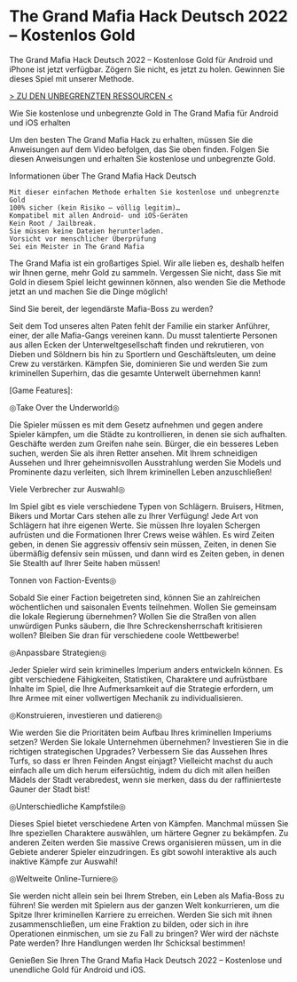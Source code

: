# The Grand Mafia Hack Deutsch 2022 – Kostenlos Gold
The Grand Mafia Hack Deutsch 2022 – Kostenlose Gold für Android und iPhone ist jetzt verfügbar. Zögern Sie nicht, es jetzt zu holen. Gewinnen Sie dieses Spiel mit unserer Methode.


[> ZU DEN UNBEGRENZTEN RESSOURCEN <](https://vipspiele.com/the-grand-mafia-hack-deutsch-kostenlos-gold/)

 
Wie Sie kostenlose und unbegrenzte Gold in The Grand Mafia für Android und iOS erhalten

 

Um den besten The Grand Mafia Hack zu erhalten, müssen Sie die Anweisungen auf dem Video befolgen, das Sie oben finden. Folgen Sie diesen Anweisungen und erhalten Sie kostenlose und unbegrenzte Gold.

 
Informationen über The Grand Mafia Hack Deutsch

    Mit dieser einfachen Methode erhalten Sie kostenlose und unbegrenzte Gold
    100% sicher (kein Risiko – völlig legitim)…
    Kompatibel mit allen Android- und iOS-Geräten
    Kein Root / Jailbreak.
    Sie müssen keine Dateien herunterladen.
    Vorsicht vor menschlicher Überprüfung
    Sei ein Meister in The Grand Mafia

 

The Grand Mafia ist ein großartiges Spiel. Wir alle lieben es, deshalb helfen wir Ihnen gerne, mehr Gold zu sammeln. Vergessen Sie nicht, dass Sie mit Gold in diesem Spiel leicht gewinnen können, also wenden Sie die Methode jetzt an und machen Sie die Dinge möglich!

 

Sind Sie bereit, der legendärste Mafia-Boss zu werden?

 

Seit dem Tod unseres alten Paten fehlt der Familie ein starker Anführer, einer, der alle Mafia-Gangs vereinen kann. Du musst talentierte Personen aus allen Ecken der Unterweltgesellschaft finden und rekrutieren, von Dieben und Söldnern bis hin zu Sportlern und Geschäftsleuten, um deine Crew zu verstärken. Kämpfen Sie, dominieren Sie und werden Sie zum kriminellen Superhirn, das die gesamte Unterwelt übernehmen kann!

 

[Game Features]:

 

◎Take Over the Underworld◎

 

Die Spieler müssen es mit dem Gesetz aufnehmen und gegen andere Spieler kämpfen, um die Städte zu kontrollieren, in denen sie sich aufhalten. Geschäfte werden zum Greifen nahe sein. Bürger, die ein besseres Leben suchen, werden Sie als ihren Retter ansehen. Mit Ihrem schneidigen Aussehen und Ihrer geheimnisvollen Ausstrahlung werden Sie Models und Prominente dazu verleiten, sich Ihrem kriminellen Leben anzuschließen!

 

Viele Verbrecher zur Auswahl◎

 

Im Spiel gibt es viele verschiedene Typen von Schlägern. Bruisers, Hitmen, Bikers und Mortar Cars stehen alle zu Ihrer Verfügung! Jede Art von Schlägern hat ihre eigenen Werte. Sie müssen Ihre loyalen Schergen aufrüsten und die Formationen Ihrer Crews weise wählen. Es wird Zeiten geben, in denen Sie aggressiv offensiv sein müssen, Zeiten, in denen Sie übermäßig defensiv sein müssen, und dann wird es Zeiten geben, in denen Sie Stealth auf Ihrer Seite haben müssen!

 

Tonnen von Faction-Events◎

 

Sobald Sie einer Faction beigetreten sind, können Sie an zahlreichen wöchentlichen und saisonalen Events teilnehmen. Wollen Sie gemeinsam die lokale Regierung übernehmen? Wollen Sie die Straßen von allen unwürdigen Punks säubern, die Ihre Schreckensherrschaft kritisieren wollen? Bleiben Sie dran für verschiedene coole Wettbewerbe!

 

◎Anpassbare Strategien◎

 

Jeder Spieler wird sein kriminelles Imperium anders entwickeln können. Es gibt verschiedene Fähigkeiten, Statistiken, Charaktere und aufrüstbare Inhalte im Spiel, die Ihre Aufmerksamkeit auf die Strategie erfordern, um Ihre Armee mit einer vollwertigen Mechanik zu individualisieren.

 

◎Konstruieren, investieren und datieren◎

 

Wie werden Sie die Prioritäten beim Aufbau Ihres kriminellen Imperiums setzen? Werden Sie lokale Unternehmen übernehmen? Investieren Sie in die richtigen strategischen Upgrades? Verbessern Sie das Aussehen Ihres Turfs, so dass er Ihren Feinden Angst einjagt? Vielleicht machst du auch einfach alle um dich herum eifersüchtig, indem du dich mit allen heißen Mädels der Stadt verabredest, wenn sie merken, dass du der raffinierteste Gauner der Stadt bist!

 

◎Unterschiedliche Kampfstile◎

 

Dieses Spiel bietet verschiedene Arten von Kämpfen. Manchmal müssen Sie Ihre speziellen Charaktere auswählen, um härtere Gegner zu bekämpfen. Zu anderen Zeiten werden Sie massive Crews organisieren müssen, um in die Gebiete anderer Spieler einzudringen. Es gibt sowohl interaktive als auch inaktive Kämpfe zur Auswahl!

 

◎Weltweite Online-Turniere◎

 

Sie werden nicht allein sein bei Ihrem Streben, ein Leben als Mafia-Boss zu führen! Sie werden mit Spielern aus der ganzen Welt konkurrieren, um die Spitze Ihrer kriminellen Karriere zu erreichen. Werden Sie sich mit ihnen zusammenschließen, um eine Fraktion zu bilden, oder sich in ihre Operationen einmischen, um sie zu Fall zu bringen? Wer wird der nächste Pate werden? Ihre Handlungen werden Ihr Schicksal bestimmen!

 

Genießen Sie Ihren The Grand Mafia Hack Deutsch 2022 – Kostenlose und unendliche Gold für Android und iOS.
